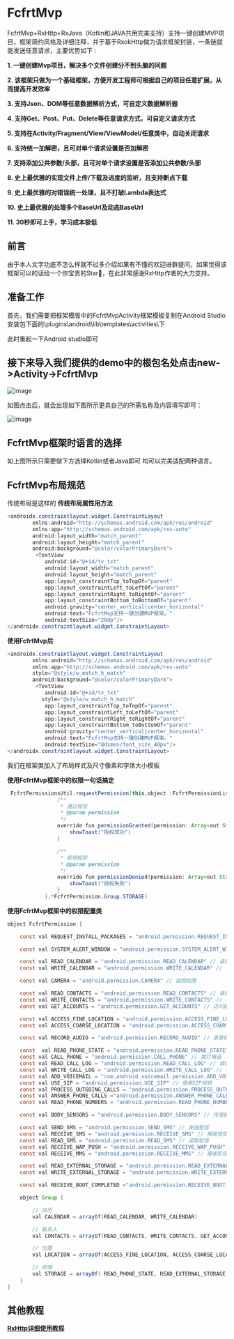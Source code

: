 # FcfrtMvp
FcfrtMvp+RxHttp+RxJava（Kotlin和JAVA共用完美支持）支持一键创建MVP项目，框架简约风格及详细注释，并于基于RxokHttp做为请求框架封装，一条链就能发送任意请求，主要优势如下 :

  **1. 一键创建Mvp项目，解决多个文件创建分不到头脑的问题**
  
  **2. 该框架只做为一个基础框架，方便开发工程师可根据自己的项目任意扩展，从而提高开发效率**
 
  **3. 支持Json、DOM等任意数据解析方式，可自定义数据解析器**
  
  **4. 支持Get、Post、Put、Delete等任意请求方式，可自定义请求方式**
  
  **5. 支持在Activity/Fragment/View/ViewModel/任意类中，自动关闭请求**
  
  **6. 支持统一加解密，且可对单个请求设置是否加解密**
  
  **7. 支持添加公共参数/头部，且可对单个请求设置是否添加公共参数/头部**
  
  **8. 史上最优雅的实现文件上传/下载及进度的监听，且支持断点下载**
  
  **9. 史上最优雅的对错误统一处理，且不打破Lambda表达式**
  
  **10. 史上最优雅的处理多个BaseUrl及动态BaseUrl**
  
  **11. 30秒即可上手，学习成本极低**

## 前言
由于本人文字功底不怎么样就不过多介绍如果有不懂的欢迎进群提问，如果觉得该框架可以的话给一个你宝贵的Star🙏，在此非常感谢RxHttp作者的大力支持。


## 准备工作

首先，我们需要把框架模版中的FcfrtMvpActivity框架模板复制在Android Studio 安装包下面的\plugins\android\lib\templates\activities\下

此时重起一下Android studio即可




## 接下来导入我们提供的demo中的根包名处点击new->Activity->FcfrtMvp

![image](https://github.com/FCFRT/FcfrtMvp-master/blob/master/img/创建Activity.png)

如图点击后，就会出现如下图所示更具自己的所需名称及内容填写即可：

![image](https://github.com/FCFRT/FcfrtMvp-master/blob/master/img/创建Activity2.png)


## FcfrtMvp框架时语言的选择

如上图所示只需要做下方选择Kotlin或者Java即可 均可以完美适配两种语言。

## FcfrtMvp布局规范
传统布局是这样的
**传统布局属性用方法**
```java
<androidx.constraintlayout.widget.ConstraintLayout
        xmlns:android="http://schemas.android.com/apk/res/android"
        xmlns:app="http://schemas.android.com/apk/res-auto"
        android:layout_width="match_parent"
        android:layout_height="match_parent"
        android:background="@color/colorPrimaryDark">
         <TextView
            android:id="@+id/tv_txt"
            android:layout_width="match_parent"
            android:layout_height="match_parent"
            app:layout_constraintTop_toTopOf="parent"
            app:layout_constraintLeft_toLeftOf="parent"
            app:layout_constraintRight_toRightOf="parent"
            app:layout_constraintBottom_toBottomOf="parent"
            android:gravity="center_vertical|center_horizontal"
            android:text="FcfrtMvp支持一键创建MVP框架。"
            android:textSize="20dp"/>
</androidx.constraintlayout.widget.ConstraintLayout>
```
**使用FcfrtMvp后**
```java
<androidx.constraintlayout.widget.ConstraintLayout
        xmlns:android="http://schemas.android.com/apk/res/android"
        xmlns:app="http://schemas.android.com/apk/res-auto"
        style="@style/w_match_h_match"
        android:background="@color/colorPrimaryDark">
         <TextView
            android:id="@+id/tv_txt"
           style="@style/w_match_h_match"
            app:layout_constraintTop_toTopOf="parent"
            app:layout_constraintLeft_toLeftOf="parent"
            app:layout_constraintRight_toRightOf="parent"
            app:layout_constraintBottom_toBottomOf="parent"
            android:gravity="center_vertical|center_horizontal"
            android:text="FcfrtMvp支持一键创建MVP框架。"
            android:textSize="@dimen/font_size_40px"/>
</androidx.constraintlayout.widget.ConstraintLayout>
```
我们在框架类加入了布局样式及尺寸像素和字体大小模板

**使用FcfrtMvp框架中的权限一句话搞定**
```java
 FcfrtPermissionsUtil.requestPermission(this,object :FcfrtPermissionListener{
                /**
                 * 通过授权
                 * @param permission
                 */
                override fun permissionGranted(permission: Array<out String>) {
                    showToast("授权成功")
                }

                /**
                 * 拒绝授权
                 * @param permission
                 */
                override fun permissionDenied(permission: Array<out String>) {
                    showToast("授权失败")
                }
            },*FcfrtPermission.Group.STORAGE)
```
**使用FcfrtMvp框架中的权限配置类**
```java
object FcfrtPermission {

    const val REQUEST_INSTALL_PACKAGES = "android.permission.REQUEST_INSTALL_PACKAGES" // 8.0及以上应用安装权限

    const val SYSTEM_ALERT_WINDOW = "android.permission.SYSTEM_ALERT_WINDOW" // 6.0及以上悬浮窗权限

    const val READ_CALENDAR = "android.permission.READ_CALENDAR" // 读取日程提醒
    const val WRITE_CALENDAR = "android.permission.WRITE_CALENDAR" // 写入日程提醒

    const val CAMERA = "android.permission.CAMERA" // 拍照权限

    const val READ_CONTACTS = "android.permission.READ_CONTACTS" // 读取联系人
    const val WRITE_CONTACTS = "android.permission.WRITE_CONTACTS" // 写入联系人
    const val GET_ACCOUNTS = "android.permission.GET_ACCOUNTS" // 访问账户列表

    const val ACCESS_FINE_LOCATION = "android.permission.ACCESS_FINE_LOCATION" // 获取精确位置
    const val ACCESS_COARSE_LOCATION = "android.permission.ACCESS_COARSE_LOCATION" // 获取粗略位置

    const val RECORD_AUDIO = "android.permission.RECORD_AUDIO" // 录音权限

    const  val READ_PHONE_STATE = "android.permission.READ_PHONE_STATE" // 读取电话状态
    const val CALL_PHONE = "android.permission.CALL_PHONE" // 拨打电话
    const val READ_CALL_LOG = "android.permission.READ_CALL_LOG" // 读取通话记录
    const val WRITE_CALL_LOG = "android.permission.WRITE_CALL_LOG" // 写入通话记录
    const val ADD_VOICEMAIL = "com.android.voicemail.permission.ADD_VOICEMAIL" // 添加语音邮件
    const val USE_SIP = "android.permission.USE_SIP" // 使用SIP视频
    const val PROCESS_OUTGOING_CALLS = "android.permission.PROCESS_OUTGOING_CALLS" // 处理拨出电话
    const val ANSWER_PHONE_CALLS ="android.permission.ANSWER_PHONE_CALLS"// 8.0危险权限：允许您的应用通过编程方式接听呼入电话。要在您的应用中处理呼入电话，您可以使用 acceptRingingCall() 函数
    const val READ_PHONE_NUMBERS = "android.permission.READ_PHONE_NUMBERS"// 8.0危险权限：权限允许您的应用读取设备中存储的电话号码

    const val BODY_SENSORS = "android.permission.BODY_SENSORS" // 传感器

    const val SEND_SMS = "android.permission.SEND_SMS" // 发送短信
    const val RECEIVE_SMS = "android.permission.RECEIVE_SMS" // 接收短信
    const val READ_SMS = "android.permission.READ_SMS" // 读取短信
    const val RECEIVE_WAP_PUSH = "android.permission.RECEIVE_WAP_PUSH" // 接收WAP PUSH信息
    const val RECEIVE_MMS = "android.permission.RECEIVE_MMS" // 接收彩信

    const val READ_EXTERNAL_STORAGE = "android.permission.READ_EXTERNAL_STORAGE" // 读取外部存储
    const val WRITE_EXTERNAL_STORAGE = "android.permission.WRITE_EXTERNAL_STORAGE" // 写入外部存储

    const val RECEIVE_BOOT_COMPLETED ="android.permission.RECEIVE_BOOT_COMPLETED"//开机启动权限

    object Group {

        // 日历
        val CALENDAR = arrayOf(READ_CALENDAR, WRITE_CALENDAR)

        // 联系人
        val CONTACTS = arrayOf(READ_CONTACTS, WRITE_CONTACTS, GET_ACCOUNTS)

        // 位置
        val LOCATION = arrayOf(ACCESS_FINE_LOCATION, ACCESS_COARSE_LOCATION)

        // 存储
        val STORAGE = arrayOf( READ_PHONE_STATE, READ_EXTERNAL_STORAGE, WRITE_EXTERNAL_STORAGE )
    }
}
```
## 其他教程

**[RxHttp详细使用教程](https://github.com/liujingxing/RxHttp)**









